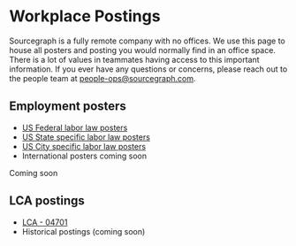 # Workplace Postings

Sourcegraph is a fully remote company with no offices. We use this page to house all posters and posting you would normally find in an office space. There is a lot of values in teammates having access to this important information.
If you ever have any questions or concerns, please reach out to the people team at [people-ops@sourcegraph.com](mailto:people-ops@sourcegraph.com).

## Employment posters

- [US Federal labor law posters](https://drive.google.com/drive/folders/1xEZc7Y5pdHEoka9A4N_FI2W8biDsre0Q?usp=sharing)
- [US State specific labor law posters](https://drive.google.com/drive/folders/1q60cDDRxqZ45CfmPcXgGKaNPGBrzdoXU?usp=sharing)
- [US City specific labor law posters](https://drive.google.com/drive/folders/15axBqSxeLrT-iCl8MZ2HZoIdgc-SeQP6?usp=sharing)
- International posters coming soon

Coming soon

## LCA postings

- [LCA - 04701](https://docs.google.com/document/d/1QY8o12nKIKSnYhzL0knrP2VzThww6Um1/edit?usp=sharing&ouid=117604448966777770436&rtpof=true&sd=true)
- Historical postings (coming soon)
